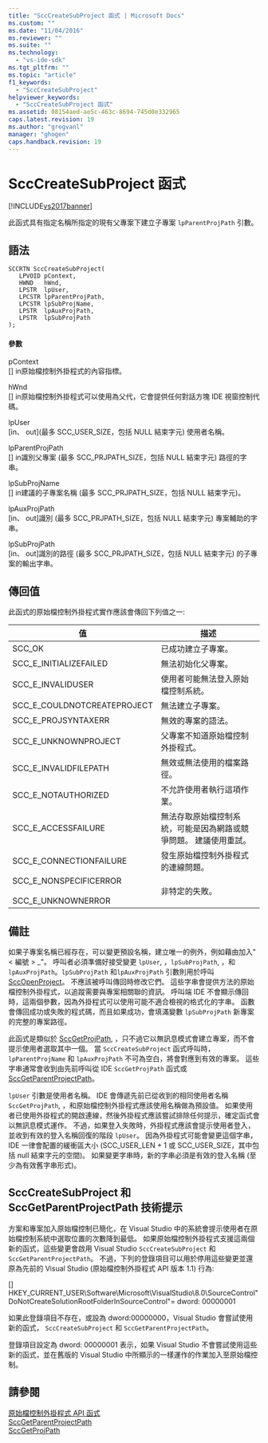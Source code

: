 ```yaml
---
title: "SccCreateSubProject 函式 | Microsoft Docs"
ms.custom: ""
ms.date: "11/04/2016"
ms.reviewer: ""
ms.suite: ""
ms.technology: 
  - "vs-ide-sdk"
ms.tgt_pltfrm: ""
ms.topic: "article"
f1_keywords: 
  - "SccCreateSubProject"
helpviewer_keywords: 
  - "SccCreateSubProject 函式"
ms.assetid: 08154aed-ae5c-463c-8694-745d0e332965
caps.latest.revision: 19
ms.author: "gregvanl"
manager: "ghogen"
caps.handback.revision: 19
---
```

# SccCreateSubProject 函式
[!INCLUDE[vs2017banner](../code-quality/includes/vs2017banner.md)]

此函式具有指定名稱所指定的現有父專案下建立子專案 `lpParentProjPath` 引數。  
  
## 語法  
  
```cpp#  
SCCRTN SccCreateSubProject(  
   LPVOID pContext,  
   HWND   hWnd,  
   LPSTR  lpUser,  
   LPCSTR lpParentProjPath,  
   LPCSTR lpSubProjName,  
   LPSTR  lpAuxProjPath,  
   LPSTR  lpSubProjPath  
);  
```  
  
#### 參數  
 pContext  
 \[\] in原始檔控制外掛程式的內容指標。  
  
 hWnd  
 \[\] in原始檔控制外掛程式可以使用為父代，它會提供任何對話方塊 IDE 視窗控制代碼。  
  
 lpUser  
 \[in、 out\]\(最多 SCC\_USER\_SIZE，包括 NULL 結束字元\) 使用者名稱。  
  
 lpParentProjPath  
 \[\] in識別父專案 \(最多 SCC\_PRJPATH\_SIZE，包括 NULL 結束字元\) 路徑的字串。  
  
 lpSubProjName  
 \[\] in建議的子專案名稱 \(最多 SCC\_PRJPATH\_SIZE，包括 NULL 結束字元\)。  
  
 lpAuxProjPath  
 \[in、 out\]識別 \(最多 SCC\_PRJPATH\_SIZE，包括 NULL 結束字元\) 專案輔助的字串。  
  
 lpSubProjPath  
 \[in、 out\]識別的路徑 \(最多 SCC\_PRJPATH\_SIZE，包括 NULL 結束字元\) 的子專案的輸出字串。  
  
## 傳回值  
 此函式的原始檔控制外掛程式實作應該會傳回下列值之一:  
  
|值|描述|  
|-------|--------|  
|SCC\_OK|已成功建立子專案。|  
|SCC\_E\_INITIALIZEFAILED|無法初始化父專案。|  
|SCC\_E\_INVALIDUSER|使用者可能無法登入原始檔控制系統。|  
|SCC\_E\_COULDNOTCREATEPROJECT|無法建立子專案。|  
|SCC\_E\_PROJSYNTAXERR|無效的專案的語法。|  
|SCC\_E\_UNKNOWNPROJECT|父專案不知道原始檔控制外掛程式。|  
|SCC\_E\_INVALIDFILEPATH|無效或無法使用的檔案路徑。|  
|SCC\_E\_NOTAUTHORIZED|不允許使用者執行這項作業。|  
|SCC\_E\_ACCESSFAILURE|無法存取原始檔控制系統，可能是因為網路或競爭問題。 建議使用重試。|  
|SCC\_E\_CONNECTIONFAILURE|發生原始檔控制外掛程式的連線問題。|  
|SCC\_E\_NONSPECIFICERROR<br /><br /> SCC\_E\_UNKNOWNERROR|非特定的失敗。|  
  
## 備註  
 如果子專案名稱已經存在，可以變更預設名稱，建立唯一的例外，例如藉由加入"\< 編號 \> \_"。 呼叫者必須準備好接受變更 `lpUser`, ，`lpSubProjPath`, ，和 `lpAuxProjPath`。`lpSubProjPath` 和`lpAuxProjPath` 引數則用於呼叫 [SccOpenProject](../extensibility/sccopenproject-function.md)。 不應該被呼叫傳回時修改它們。 這些字串會提供方法的原始檔控制外掛程式，以追蹤需要與專案相關聯的資訊。 呼叫端 IDE 不會顯示傳回時，這兩個參數，因為外掛程式可以使用可能不適合檢視的格式化的字串。 函數會傳回成功或失敗的程式碼，而且如果成功，會填滿變數 `lpSubProjPath` 新專案的完整的專案路徑。  
  
 此函式是類似於 [SccGetProjPath](../extensibility/sccgetprojpath-function.md), ，只不過它以無訊息模式會建立專案，而不會提示使用者選取其中一個。 當 `SccCreateSubProject` 函式呼叫時， `lpParentProjName` 和 `lpAuxProjPath` 不可為空白，將會對應到有效的專案。 這些字串通常會收到由先前呼叫從 IDE `SccGetProjPath` 函式或 [SccGetParentProjectPath](../extensibility/sccgetparentprojectpath-function.md)。  
  
 `lpUser` 引數是使用者名稱。 IDE 會傳遞先前已從收到的相同使用者名稱 `SccGetProjPath`, ，和原始檔控制外掛程式應該使用名稱做為預設值。 如果使用者已使用外掛程式的開啟連線，然後外掛程式應該嘗試排除任何提示，確定函式會以無訊息模式運作。 不過，如果登入失敗時，外掛程式應該會提示使用者登入，並收到有效的登入名稱回復的階段 `lpUser`。 因為外掛程式可能會變更這個字串，IDE 一律會配置的緩衝區大小 \(SCC\_USER\_LEN \+ 1 或 SCC\_USER\_SIZE，其中包括 null 結束字元的空間\)。 如果變更字串時，新的字串必須是有效的登入名稱 \(至少為有效舊字串形式\)。  
  
## SccCreateSubProject 和 SccGetParentProjectPath 技術提示  
 方案和專案加入原始檔控制已簡化，在 Visual Studio 中的系統會提示使用者在原始檔控制系統中選取位置的次數降到最低。 如果原始檔控制外掛程式支援這兩個新的函式，這些變更會啟用 Visual Studio `SccCreateSubProject` 和 `SccGetParentProjectPath`。 不過，下列的登錄項目可以用於停用這些變更並還原為先前的 Visual Studio \(原始檔控制外掛程式 API 版本 1.1\) 行為:  
  
 \[\] HKEY\_CURRENT\_USER\\Software\\Microsoft\\VisualStudio\\8.0\\SourceControl"DoNotCreateSolutionRootFolderInSourceControl"\= dword: 00000001  
  
 如果此登錄項目不存在，或設為 dword:00000000，Visual Studio 會嘗試使用新的函式， `SccCreateSubProject` 和 `SccGetParentProjectPath`。  
  
 登錄項目設定為 dword: 00000001 表示，如果 Visual Studio 不會嘗試使用這些新的函式，並在舊版的 Visual Studio 中所顯示的一樣運作的作業加入至原始檔控制。  
  
## 請參閱  
 [原始檔控制外掛程式 API 函式](../extensibility/source-control-plug-in-api-functions.md)   
 [SccGetParentProjectPath](../extensibility/sccgetparentprojectpath-function.md)   
 [SccGetProjPath](../extensibility/sccgetprojpath-function.md)